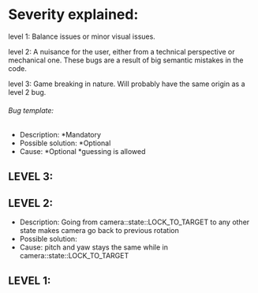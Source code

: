 # Severity explained:

level 1: Balance issues or minor visual issues.

level 2: A nuisance for the user, either from a technical perspective or mechanical one.
         These bugs are a result of big semantic mistakes in the code.

level 3: Game breaking in nature. Will probably have the same origin as a level 2 bug.


###### Bug template:
- Description: *Mandatory
- Possible solution: *Optional
- Cause: *Optional *guessing is allowed


## LEVEL 3:

## LEVEL 2:
- Description: Going from camera::state::LOCK_TO_TARGET to any other state
				makes camera go back to previous rotation
- Possible solution:
- Cause: pitch and yaw stays the same while in camera::state::LOCK_TO_TARGET

## LEVEL 1:
